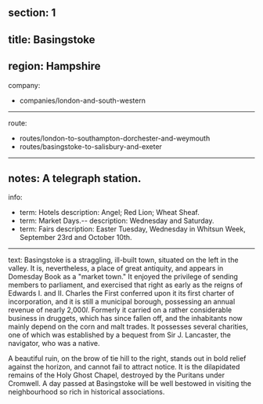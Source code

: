 ﻿section: 1
----
title: Basingstoke
----
region: Hampshire
----
company:
- companies/london-and-south-western
----
route:
- routes/london-to-southampton-dorchester-and-weymouth
- routes/basingstoke-to-salisbury-and-exeter
----
notes: A telegraph station.
----
info:
- term: Hotels
  description: Angel; Red Lion; Wheat Sheaf.
- term: Market Days.--
  description: Wednesday and Saturday.
- term: Fairs
  description: Easter Tuesday, Wednesday in Whitsun Week, September 23rd and October 10th.
----
text: Basingstoke is a straggling, ill-built town, situated on the left in the valley. It is, nevertheless, a place of great antiquity, and appears in Domesday Book as a "market town." It enjoyed the privilege of sending members to parliament, and exercised that right as early as the reigns of Edwards I. and II. Charles the First conferred upon it its first charter of incorporation, and it is still a municipal borough, possessing an annual revenue of nearly 2,000*l*. Formerly it carried on a rather considerable business in druggets, which has since fallen off, and the inhabitants now mainly depend on the corn and malt trades. It possesses several charities, one of which was established by a bequest from Sir J. Lancaster, the navigator, who was a native.

A beautiful ruin, on the brow of tie hill to the right, stands out in bold relief against the horizon, and cannot fail to attract notice. It is the dilapidated remains of the Holy Ghost Chapel, destroyed by the Puritans under Cromwell. A day passed at Basingstoke will be well bestowed in visiting the neighbourhood so rich in historical associations.
